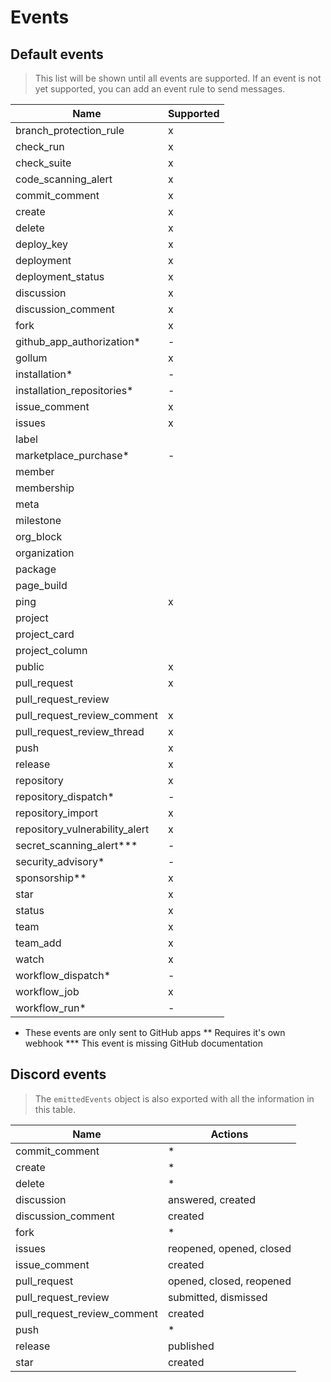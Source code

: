 
# Events

## Default events

> This list will be shown until all events are supported.
If an event is not yet supported, you can add an event rule to send messages.

| Name                           | Supported |
| ------------------------------ | --------- |
| branch_protection_rule         | x         |
| check_run                      | x         |
| check_suite                    | x         |
| code_scanning_alert            | x         |
| commit_comment                 | x         |
| create                         | x         |
| delete                         | x         |
| deploy_key                     | x         |
| deployment                     | x         |
| deployment_status              | x         |
| discussion                     | x         |
| discussion_comment             | x         |
| fork                           | x         |
| github_app_authorization*      | -         |
| gollum                         | x         |
| installation*                  | -         |
| installation_repositories*     | -         |
| issue_comment                  | x         |
| issues                         | x         |
| label                          |           |
| marketplace_purchase*          | -         |
| member                         |           |
| membership                     |           |
| meta                           |           |
| milestone                      |           |
| org_block                      |           |
| organization                   |           |
| package                        |           |
| page_build                     |           |
| ping                           | x         |
| project                        |           |
| project_card                   |           |
| project_column                 |           |
| public                         | x         |
| pull_request                   | x         |
| pull_request_review            |           |
| pull_request_review_comment    | x         |
| pull_request_review_thread     | x         |
| push                           | x         |
| release                        | x         |
| repository                     | x         |
| repository_dispatch*           | -         |
| repository_import              | x         |
| repository_vulnerability_alert | x         |
| secret_scanning_alert***       | -         |
| security_advisory*             | -         |
| sponsorship**                  | x         |
| star                           | x         |
| status                         | x         |
| team                           | x         |
| team_add                       | x         |
| watch                          | x         |
| workflow_dispatch*             | -         |
| workflow_job                   | x         |
| workflow_run*                  | -         |

* These events are only sent to GitHub apps
** Requires it's own webhook
*** This event is missing GitHub documentation

## Discord events

> The `emittedEvents` object is also exported with all the information in this table.

| Name                        | Actions                  |
| --------------------------- | ------------------------ |
| commit_comment              | *                        |
| create                      | *                        |
| delete                      | *                        |
| discussion                  | answered, created        |
| discussion_comment          | created                  |
| fork                        | *                        |
| issues                      | reopened, opened, closed |
| issue_comment               | created                  |
| pull_request                | opened, closed, reopened |
| pull_request_review         | submitted, dismissed     |
| pull_request_review_comment | created                  |
| push                        | *                        |
| release                     | published                |
| star                        | created                  |
